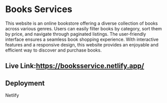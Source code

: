 
# Books Services

This website is an online bookstore offering a diverse collection of books across various genres. Users can easily filter books by category, sort them by price, and navigate through paginated listings. The user-friendly interface ensures a seamless book shopping experience. With interactive features and a responsive design, this website provides an enjoyable and efficient way to discover and purchase books.


## Live Link:https://booksservice.netlify.app/
## Deployment


Netlify


